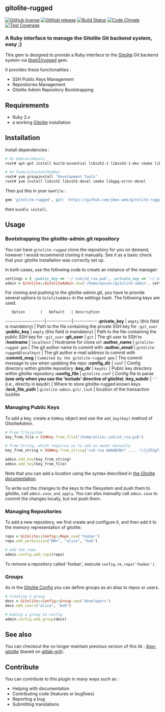 ## gitolite-rugged

[![GitHub license](https://img.shields.io/github/license/jbox-web/gitolite-rugged.svg)](https://github.com/jbox-web/gitolite-rugged/blob/devel/LICENSE)
[![GitHub release](https://img.shields.io/github/release/jbox-web/gitolite-rugged.svg)](https://github.com/jbox-web/gitolite-rugged/releases/latest)
[![Build Status](https://travis-ci.org/jbox-web/gitolite-rugged.svg?branch=devel)](https://travis-ci.org/jbox-web/gitolite-rugged)
[![Code Climate](https://codeclimate.com/github/jbox-web/gitolite-rugged/badges/gpa.svg)](https://codeclimate.com/github/jbox-web/gitolite-rugged)
[![Test Coverage](https://codeclimate.com/github/jbox-web/gitolite-rugged/badges/coverage.svg)](https://codeclimate.com/github/jbox-web/gitolite-rugged/coverage)

### A Ruby interface to manage the Gitolite Git backend system, easy ;)

This gem is designed to provide a Ruby interface to the [Gitolite](https://github.com/sitaramc/gitolite) Git backend system via [libgit2/rugged](https://github.com/libgit2/rugged) gem.

It provides these functionalities :

* SSH Public Keys Management
* Repositories Management
* Gitolite Admin Repository Bootstrapping

## Requirements

* Ruby 2.x
* a working [Gitolite](https://github.com/sitaramc/gitolite) installation

## Installation

Install dependencies :

```sh
# On Debian/Ubuntu
root# apt-get install build-essential libssh2-1 libssh2-1-dev cmake libgpg-error-dev

# On Fedora/CentoS/RedHat
root# yum groupinstall "Development Tools"
root# yum install libssh2 libssh2-devel cmake libgpg-error-devel
```

Then put this in your ```Gemfile``` :

```ruby
gem 'gitolite-rugged', git: 'https://github.com/jbox-web/gitolite-rugged.git', tag: '1.2.0'
```

then `bundle install`.

## Usage

### Bootstrapping the gitolite-admin.git repository

You can have `gitolite-rugged` clone the repository for you on demand, however I would recommend cloning it manually.
See it as a basic check that your gitolite installation was correctly set up.

In both cases, use the following code to create an instance of the manager:

```ruby
settings = { :public_key => '~/.ssh/id_rsa.pub', :private_key => '~/.ssh/id_rsa' }
admin = Gitolite::GitoliteAdmin.new('/home/myuser/gitolite-admin', settings)
```

For cloning and pushing to the gitolite-admin.git, you have to provide several options to `GitoliteAdmin` in the settings hash. The following keys are used.

       Option       |   Default   | Description
--------------------|-------------|------------
**:private_key**    | ```empty``` (this field is mandatory) | Path to the file containing the private SSH key for ```:git_user```
**:public_key**     | ```empty``` (this field is mandatory) | Path to the file containing the public SSH key for ```:git_user```
**:git_user**       | ```git``` | The git user to SSH to
**:hostname**       | ```localhost``` | Hostname for clone url
**:author_name**    | ```gitolite-rugged gem``` | The git author name to commit with
**:author_email**   | ```gitolite-rugged@localhost``` | The git author e-mail address to commit with
**:commit_msg**     | ```Commited by the gitolite-rugged gem``` | The commit message to use when updating the repo
**:config_dir**     | ```conf``` | Config directory within gitolite repository
**:key_dir**        | ```keydir``` | Public key directory within gitolite repository
**:config_file**    | ```gitolite.conf``` | Config file to parse **(use only when you use the 'include' directive of gitolite)**
**:key_subdir**     | ```''``` (i.e., directly in keydir) | Where to store gitolite-rugged known keys
**:lock\_file_path** | ```gitolite-admin.git/.lock``` | location of the transaction lockfile


### Managing Public Keys

To add a key, create a `SSHKey` object and use the `add_key(key)` method of GitoliteAdmin.

```ruby
# From filesystem
key_from_file = SSHKey.from_file("/home/alice/.ssh/id_rsa.pub")

# From String, which requires us to add an owner manually
key_from_string = SSHKey.from_string('ssh-rsa AAAAB3N/* .... */JjZ5SgfIKab bob@localhost', 'bob')

admin.add_key(key_from_string)
admin.add_key(key_from_file)
```

Note that you can add a *location* using the syntax described in [the Gitolite documentation](http://gitolite.com/gitolite/users.html#old-style-multi-keys).

To write out the changes to the keys to the filesystem and push them to gitolite, call `admin.save_and_apply`.
You can also manually call `admin.save` to commit the changes locally, but not push them.


### Managing Repositories

To add a new repository, we first create and configure it, and then add it to the memory representation of gitolite:

```ruby
repo = Gitolite::Config::Repo.new('foobar')
repo.add_permission("RW+", "alice", "bob")

# Add the repo
admin.config.add_repo(repo)
```

To remove a repository called 'foobar', execute `config.rm_repo('foobar')`.


### Groups

As in the [Gitolite Config](http://gitolite.com/gitolite/groups.html) you can define groups as an alias to repos or users.

```ruby
# Creating a group
devs = Gitolite::Config::Group.new('developers')
devs.add_users("alice", "bob")

# Adding a group to config
admin.config.add_group(devs)
```

## See also

You can checkout the no longer maintain previous version of this lib : [jbox-gitolite](https://github.com/jbox-web/gitolite) (based on [gitlab-grit](https://github.com/gitlabhq/grit)).

## Contribute

You can contribute to this plugin in many ways such as :
* Helping with documentation
* Contributing code (features or bugfixes)
* Reporting a bug
* Submitting translations
